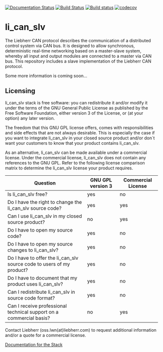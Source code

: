 [![Documentation Status](https://readthedocs.org/projects/li-can-slv/badge/?version=latest)](https://li-can-slv.readthedocs.io/en/latest/?badge=latest)
[![Build Status](https://travis-ci.com/liebherrnenzing/li_can_slv.svg?branch=master)](https://travis-ci.com/liebherrnenzing/li_can_slv)
[![Build status](https://ci.appveyor.com/api/projects/status/ajirt2alh6i41820?svg=true)](https://ci.appveyor.com/project/mgiaco/li-can-slv)
[![codecov](https://codecov.io/gh/liebherrnenzing/li_can_slv/branch/master/graph/badge.svg)](https://codecov.io/gh/liebherrnenzing/li_can_slv)

# li_can_slv 
The Liebherr CAN protocol describes the communication of a distributed control system via CAN bus. It is designed to allow synchronous, deterministic real-time networking based on a master-slave system, whereby all input and output modules are connected to a master via CAN bus. This repository includes a slave implementation of the Liebherr CAN protocol.

Some more information is coming soon...


## Licensing
li_can_slv stack is free software: you can redistribute it and/or modify it under the terms of the GNU General Public License as published by the Free Software Foundation, either version 3 of the License, or (at your option) any later version. 

The freedom that this GNU GPL license offers, comes with responsibilities and side effects that are not always desirable. This is especially the case if you want to integrate li_can_slv in your closed source product and/or don`t want your customers to know that your product contains li_can_slv.

As an alternative, li_can_slv can be made available under a commercial license. Under the commercial license, li_can_slv does not contain any references to the GNU GPL. Refer to the following license comparison matrix to determine the li_can_slv license your product requires.

| Question                                                              | GNU GPL version 3 | Commercial License |
|-----------------------------------------------------------------------|-------------------|--------------------|
| Is li_can_slv free?                                                   | yes               | no                 |
| Do I have the right to change the li_can_slv source code?             | yes               | yes                |
| Can I use li_can_slv in my closed source product?                     | no                | yes                |
| Do I have to open my source code?                                     | yes               | no                 |
| Do I have to open my source changes to li_can_slv?                    | yes               | no                 |
| Do I have to offer the li_can_slv source code to users of my product? | yes               | no                 |
| Do I have to document that my product uses li_can_slv?                | yes               | no                 |
| Can I redistribute li_can_slv in source code format?                  | yes               | no                 |
| Can I receive professional technical support on a commercial basis?   | no                | yes                |

Contact Liebherr (oss.lwn(at)liebherr.com) to request additional information and/or a quote for a commercial license.

[Documentation for the Stack](http://li-can-slv.readthedocs.io)
